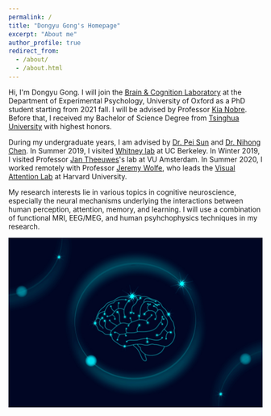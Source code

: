 ```yaml
---
permalink: /
title: "Dongyu Gong's Homepage"
excerpt: "About me"
author_profile: true
redirect_from: 
  - /about/
  - /about.html
---
```

Hi, I'm Dongyu Gong. I will join the [Brain & Cognition Laboratory](http://www.brainandcognition.org/) at the Department of Experimental Psychology, University of Oxford as a PhD student starting from 2021 fall. I will be advised by Professor [Kia Nobre](https://www.psy.ox.ac.uk/team/kia-nobre-1). Before that, I received my Bachelor of Science Degree from [Tsinghua University](tsinghua.edu.cn) with highest honors.

During my undergraduate years, I am advised by [Dr. Pei Sun](http://www.psych.tsinghua.edu.cn/xlxxen/info/1073/1132.htm) and [Dr. Nihong Chen](http://www.psych.tsinghua.edu.cn/xlxxen/info/1072/1100.htm). In Summer 2019, I visited [Whitney lab](https://whitneylab.berkeley.edu/) at UC Berkeley. In Winter 2019, I visited Professor [Jan Theeuwes](https://www.vupsy.nl/staff-members/jan-theeuwes/)'s lab at VU Amsterdam. In Summer 2020, I worked remotely with Professor [Jeremy Wolfe](http://researchfaculty.brighamandwomens.org/BRIProfile.aspx?id=552), who leads the [Visual Attention Lab](https://search.bwh.harvard.edu/new/index.html) at Harvard University.

My research interests lie in various topics in cognitive neuroscience, especially the neural mechanisms underlying the interactions between human perception, attention, memory, and learning. I will use a combination of functional MRI, EEG/MEG, and human psyhchophysics techniques in my research.

![Brain](/images/brain.jpg)
